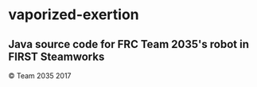 # vaporized-exertion
## Java source code for FRC Team 2035's robot in FIRST Steamworks
© Team 2035 2017

